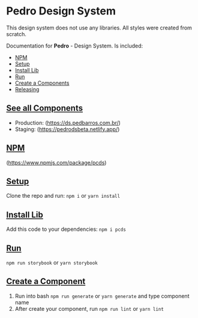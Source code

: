 # Pedro Design System

This design system does not use any libraries. All styles were created from scratch.

Documentation for **Pedro** - Design System. Is included:

- [NPM](#npm)
- [Setup](#setup)
- [Install Lib](#installlib)
- [Run](#run)
- [Create a Components](#create-a-component)
- [Releasing](#releasing)


## [See all Components](#access)

- Production: (https://ds.pedbarros.com.br/)
- Staging: (https://pedrodsbeta.netlify.app/)


## [NPM](#npm)

(https://www.npmjs.com/package/pcds)

## [Setup](#setup)

Clone the repo and run: `npm i` or `yarn install`

## [Install Lib](#installlib)

Add this code to your dependencies: `npm i pcds`

## [Run](#run)
`npm run storybook` or `yarn storybook`

## [Create a Component](#create-a-component)

1. Run into bash `npm run generate` or `yarn generate` and type component name
2. After create your component, run `npm run lint` or `yarn lint`
